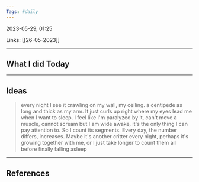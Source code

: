 ```yaml
---
Tags: #daily
---
```


2023-05-29, 01:25

Links: [[26-05-2023]]


---
## What I did Today


--- 
## Ideas

>  every night I see it crawling on my wall, my ceiling. a centipede as long and thick as my arm. It just curls up right where my eyes lead me when I want to sleep. I feel like I'm paralyzed by it, can't move a muscle, cannot scream but I am wide awake, it's the only thing I can pay attention to. So I count its segments. Every day, the number differs, increases. Maybe it's another critter every night, perhaps it's growing together with me, or I just take longer to count them all before finally falling asleep
---
## References